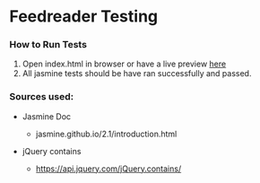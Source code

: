 # Feedreader Testing


### How to Run Tests
1. Open index.html in browser or have a live preview [here](hosuke.github.io/FeedReader)
2. All jasmine tests should be have ran successfully and passed.

### Sources used:
  - Jasmine Doc
    - jasmine.github.io/2.1/introduction.html

  - jQuery contains
    - https://api.jquery.com/jQuery.contains/